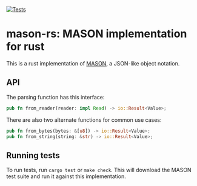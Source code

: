 [![Tests](https://github.com/Emilinya/mason-rs/actions/workflows/ci.yml/badge.svg)](https://github.com/Emilinya/mason-rs/actions/workflows/ci.yml)

# mason-rs: MASON implementation for rust

This is a rust implementation of [MASON](https://github.com/mortie/mason),
a JSON-like object notation.

## API

The parsing function has this interface:

```rust
pub fn from_reader(reader: impl Read) -> io::Result<Value>;
```

There are also two alternate functions for common use cases:

```rust
pub fn from_bytes(bytes: &[u8]) -> io::Result<Value>;
pub fn from_string(string: &str) -> io::Result<Value>;
```

## Running tests

To run tests, run `cargo test` or `make check`.
This will download the MASON test suite and run it against this implementation.
